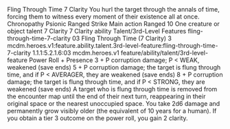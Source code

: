 <ability>
  <name>Fling Through Time</name>
  <cost>7 Clarity</cost>
  <flavor>You hurl the target through the annals of time, forcing them to witness every moment of their existence all at once.</flavor>
  <keywords>
    <keyword>Chronopathy</keyword>
    <keyword>Psionic</keyword>
    <keyword>Ranged</keyword>
    <keyword>Strike</keyword>
  </keywords>
  <type>Main action</type>
  <distance>Ranged 10</distance>
  <target>One creature or object</target>
  <metadata>
    <class>talent</class>
    <cost>7 Clarity</cost>
    <cost_amount>7</cost_amount>
    <cost_resource>Clarity</cost_resource>
    <feature_type>ability</feature_type>
    <file_dpath>Talent/3rd-Level Features</file_dpath>
    <item_id>fling-through-time-7-clarity</item_id>
    <item_index>03</item_index>
    <item_name>Fling Through Time (7 Clarity)</item_name>
    <level>3</level>
    <scc>mcdm.heroes.v1:feature.ability.talent.3rd-level-feature:fling-through-time-7-clarity</scc>
    <scdc>1.1.1:5.2.1.6:03</scdc>
    <source>mcdm.heroes.v1</source>
    <type>feature/ability/talent/3rd-level-feature</type>
  </metadata>
  <effects>
    <effect type="roll">
      <roll>Power Roll + Presence</roll>
      <t1>3 + P corruption damage; P &lt; WEAK, weakened (save ends)</t1>
      <t2>5 + P corruption damage; the target is flung through time, and if P &lt; AVERAGER, they are weakened (save ends)</t2>
      <t3>8 + P corruption damage; the target is flung through time, and if P &lt; STRONG, they are weakened (save ends)</t3>
    </effect>
    <effect type="mundane">A target who is flung through time is removed from the encounter map until the end of their next turn, reappearing in their original space or the nearest unoccupied space.</effect>
    <effect type="mundane" name="Strained">You take 2d6 damage and permanently grow visibly older (the equivalent of 10 years for a human). If you obtain a tier 3 outcome on the power roll, you gain 2 clarity.</effect>
  </effects>
</ability>

